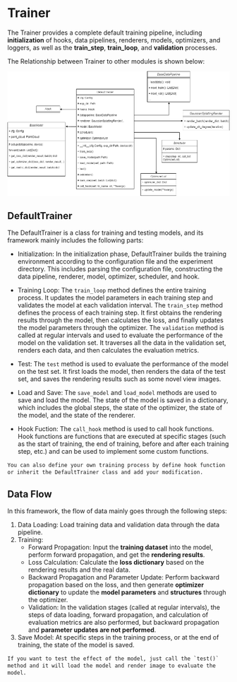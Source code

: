 # Trainer

The Trainer provides a complete default training pipeline, including **initialization** of hooks, data pipelines, renderers, models, optimizers, and loggers, as well as the **train_step**, **train_loop**, and **validation** processes.

The Relationship between Trainer to other modules is shown below:

![](../../images/framework-trainer.png)

## DefaultTrainer 

The DefaultTrainer is a class for training and testing models, and its framework mainly includes the following parts:

- Initialization: In the initialization phase, DefaultTrainer builds the training environment according to the configuration file and the experiment directory. This includes parsing the configuration file, constructing the data pipeline, renderer, model, optimizer, scheduler, and hook.

- Training Loop: The `train_loop` method defines the entire training process. It updates the model parameters in each training step and validates the model at each validation interval. The `train_step` method defines the process of each training step. It first obtains the rendering results through the model, then calculates the loss, and finally updates the model parameters through the optimizer. The `validation` method is called at regular intervals and used to evaluate the performance of the model on the validation set. It traverses all the data in the validation set, renders each data, and then calculates the evaluation metrics. 
- Test: The `test` method is used to evaluate the performance of the model on the test set. It first loads the model, then renders the data of the test set, and saves the rendering results such as some novel view images. 
- Load and Save: The `save_model` and `load_model` methods are used to save and load the model. The state of the model is saved in a dictionary, which includes the global steps, the state of the optimizer, the state of the model, and the state of the renderer.
- Hook Fuction: The `call_hook` method is used to call hook functions. Hook functions are functions that are executed at specific stages (such as the start of training, the end of training, before and after each training step, etc.) and can be used to implement some custom functions.

```{note}
You can also define your own training process by define hook function or inherit the DefaultTrainer class and add your modification.
```

## Data Flow

In this framework, the flow of data mainly goes through the following steps:

1. Data Loading: Load training data and validation data through the data pipeline.
2. Training:
   - Forward Propagation: Input the **training dataset** into the model, perform forward propagation, and get the **rendering results**.
   - Loss Calculation: Calculate the **loss dictionary** based on the rendering results and the real data.
   - Backward Propagation and Parameter Update: Perform backward propagation based on the loss, and then generate **optimizer dictionary** to update the **model parameters** and **structures** through the optimizer.
   - Validation: In the validation stages (called at regular intervals), the steps of data loading, forward propagation, and calculation of evaluation metrics are also performed, but backward propagation and **parameter updates are not performed**.
3. Save Model: At specific steps in the training process, or at the end of training, the state of the model is saved.

```{note}
If you want to test the effect of the model, just call the `test()` method and it will load the model and render image to evaluate the model.
```